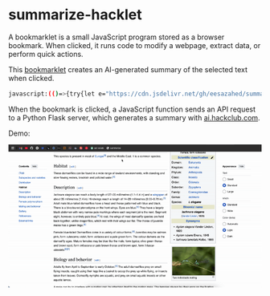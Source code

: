 # summarize-hacklet

A bookmarklet is a small JavaScript program stored as a browser bookmark. When clicked, it runs code to modify a webpage, extract data, or perform quick actions.

This [bookmarklet](https://github.com/eesazahed/summarize-hacklet/blob/main/bookmarklet/bookmarklet.min.js) creates an AI-generated summary of the selected text when clicked.

```bash
javascript:(()=>{try{let e="https://cdn.jsdelivr.net/gh/eesazahed/summarize-hacklet@main/bookmarklet/popup.min.css",t=t=>{let r=document.querySelector(".summary-popup");r&&r.remove();let a=document.createElement("div");if(a.className="summary-popup",a.innerHTML="<div class='summary-inner'>"+t+"<button class='summary-close'>&times;</button></div>",!document.querySelector("link[href='"+e+"']")){let m=document.createElement("link");m.rel="stylesheet",m.href=e,document.head.appendChild(m)}a.querySelector(".summary-close").addEventListener("click",()=>{a.classList.add("fade-out"),setTimeout(()=>a.remove(),300)}),document.body.appendChild(a)},r=e=>e.replace(/^### (.*$)/gim,"<h3>$1</h3>").replace(/^## (.*$)/gim,"<h2>$1</h2>").replace(/^# (.*$)/gim,"<h1>$1</h1>").replace(/\*\*(.*?)\*\*/gim,"<strong>$1</strong>").replace(/\*(.*?)\*/gim,"<em>$1</em>").replace(/^- (.*$)/gim,"<ul><li>$1</li></ul>").replace(/\n/gim,"<br>"),a=window.getSelection().toString().trim();if(""===a){t("You need to select some text to summarize.");return}t("Generating summary..."),fetch("https://summarize-hacklet.vercel.app/api",{method:"POST",headers:{"Content-Type":"application/json"},body:JSON.stringify({text:a})}).then(e=>e.json()).then(e=>{if(!e.summary){t("No summary returned.");return}let a=r(e.summary);t("<div class='popup-content'>"+a+"</div>")}).catch(e=>{t("Error: "+e)})}catch{alert("Could not fetch API :(")}})();
```

When the bookmark is clicked, a JavaScript function sends an API request to a Python Flask server, which generates a summary with [ai.hackclub.com](https://ai.hackclub.com/).

Demo:

![image](https://raw.githubusercontent.com/eesazahed/summarize-hacklet/refs/heads/main/assets/demo.gif)